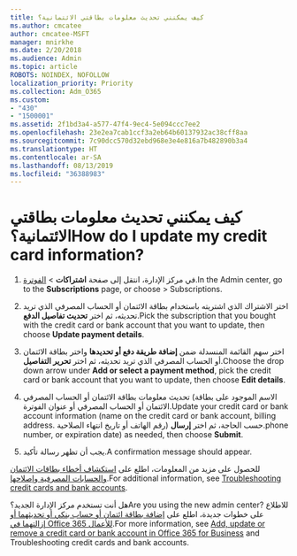 ```yaml
---
title: كيف يمكنني تحديث معلومات بطاقتي الائتمانية؟
ms.author: cmcatee
author: cmcatee-MSFT
manager: mnirkhe
ms.date: 2/20/2018
ms.audience: Admin
ms.topic: article
ROBOTS: NOINDEX, NOFOLLOW
localization_priority: Priority
ms.collection: Adm_O365
ms.custom:
- "430"
- "1500001"
ms.assetid: 2f1bd3a4-a577-47f4-9ec4-5e094ccc7ee2
ms.openlocfilehash: 23e2ea7cab1ccf3a2eb64b60137932ac38cff8aa
ms.sourcegitcommit: 7c90dcc570d32ebd968e3e4e816a7b482890b3a4
ms.translationtype: HT
ms.contentlocale: ar-SA
ms.lasthandoff: 08/13/2019
ms.locfileid: "36388983"
---
```

# <a name="how-do-i-update-my-credit-card-information"></a><span data-ttu-id="03392-102">كيف يمكنني تحديث معلومات بطاقتي الائتمانية؟</span><span class="sxs-lookup"><span data-stu-id="03392-102">How do I update my credit card information?</span></span>

1. <span data-ttu-id="03392-103">في مركز الإدارة، انتقل إلى صفحة **اشتراكات** \> [الفوترة](https://go.microsoft.com/fwlink/p/?linkid=842054).</span><span class="sxs-lookup"><span data-stu-id="03392-103">In the Admin center, go to the **Subscriptions** page, or choose \> [](https://go.microsoft.com/fwlink/p/?linkid=842054) Subscriptions.</span></span>

2. <span data-ttu-id="03392-104">اختر الاشتراك الذي اشتريته باستخدام بطاقة الائتمان أو الحساب المصرفي الذي تريد تحديثه، ثم اختر **تحديث تفاصيل الدفع**.</span><span class="sxs-lookup"><span data-stu-id="03392-104">Pick the subscription that you bought with the credit card or bank account that you want to update, then choose **Update payment details**.</span></span>

3. <span data-ttu-id="03392-105">اختر سهم القائمة المنسدلة ضمن **إضافة طريقة دفع أو تحديدها** واختر بطاقة الائتمان أو الحساب المصرفي الذي تريد تحديثه، ثم اختر **تحرير التفاصيل**.</span><span class="sxs-lookup"><span data-stu-id="03392-105">Choose the drop down arrow under **Add or select a payment method**, pick the credit card or bank account that you want to update, then choose **Edit details**.</span></span>

4. <span data-ttu-id="03392-106">تحديث معلومات بطاقة الائتمان أو الحساب المصرفي (الاسم الموجود على بطاقة الائتمان أو الحساب المصرفي أو عنوان الفوترة.</span><span class="sxs-lookup"><span data-stu-id="03392-106">Update your credit card or bank account information (name on the credit card or bank account, billing address.</span></span> <span data-ttu-id="03392-107">رقم الهاتف أو تاريخ انتهاء الصلاحية) حسب الحاجة، ثم اختر **إرسال**.</span><span class="sxs-lookup"><span data-stu-id="03392-107">phone number, or expiration date) as needed, then choose **Submit**.</span></span>

5. <span data-ttu-id="03392-108">يجب أن تظهر رسالة تأكيد.</span><span class="sxs-lookup"><span data-stu-id="03392-108">A confirmation message should appear.</span></span>

<span data-ttu-id="03392-109">للحصول على مزيد من المعلومات، اطلع على [استكشاف أخطاء بطاقات الائتمان والحسابات المصرفية وإصلاحها](https://docs.microsoft.com/ar-SA/office365/admin/subscriptions-and-billing/add-update-or-remove-credit-card-or-bank-account#troubleshooting-credit-cards-and-bank-accounts).</span><span class="sxs-lookup"><span data-stu-id="03392-109">For additional information, see [Troubleshooting credit cards and bank accounts](https://docs.microsoft.com/en-us/office365/admin/subscriptions-and-billing/add-update-or-remove-credit-card-or-bank-account#troubleshooting-credit-cards-and-bank-accounts).</span></span>

<span data-ttu-id="03392-110">هل أنت تستخدم مركز الإدارة الجديد؟</span><span class="sxs-lookup"><span data-stu-id="03392-110">Are you using the new admin center?</span></span> <span data-ttu-id="03392-111">للاطلاع على خطوات جديدة، اطلع على [إضافة بطاقة ائتمان أو حساب بنكي أو تحديثهما أو إزالتهما في Office 365 للأعمال](https://docs.microsoft.com/ar-SA/office365/admin/subscriptions-and-billing/add-update-or-remove-credit-card-or-bank-account).</span><span class="sxs-lookup"><span data-stu-id="03392-111">For more information, see [Add, update or remove a credit card or bank account in Office 365 for Business](https://docs.microsoft.com/en-us/office365/admin/subscriptions-and-billing/add-update-or-remove-credit-card-or-bank-account) and Troubleshooting credit cards and bank accounts.</span></span>